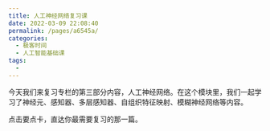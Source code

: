 ```yaml
---
title: 人工神经网络复习课
date: 2022-03-09 22:08:40
permalink: /pages/a6545a/
categories:
  - 极客时间
  - 人工智能基础课
tags:
  - 
---
```

<p>今天我们来复习专栏的第三部分内容，<span class="orange">人工神经网络</span>。在这个模块里，我们一起学习了神经元、感知器、多层感知器、自组织特征映射、模糊神经网络等内容。</p>
<p><span class="reference">点击要点卡，直达你最需要复习的那一篇。</span></p>
<p><a href="https://time.geekbang.org/column/article/2208"><img src="https://static001.geekbang.org/resource/image/eb/30/eb0908de1ebf5914ced2fa63fcf34c30.jpg" alt=""></a></p>
<p><a href="https://time.geekbang.org/column/article/2444"><img src="https://static001.geekbang.org/resource/image/61/15/61cedd706a18b0b7b07697c6443f4715.jpg" alt=""></a></p>
<p><a href="https://time.geekbang.org/column/article/2446"><img src="https://static001.geekbang.org/resource/image/b8/6e/b885f71e6bef6d5c6d8ae96e73fa2a6e.jpg" alt=""></a></p>
<p><a href="https://time.geekbang.org/column/article/2447"><img src="https://static001.geekbang.org/resource/image/12/1e/12b28b058ec981788aabe18881c5781e.jpg" alt=""></a></p>
<p><a href="https://time.geekbang.org/column/article/2643"><img src="https://static001.geekbang.org/resource/image/98/2b/98778ce46a430c847021f437eefdb62b.jpg" alt=""></a></p>
<p><a href="https://time.geekbang.org/column/article/2646"><img src="https://static001.geekbang.org/resource/image/5d/e1/5d8c880ee0e5dd330df08e9db32558e1.jpg" alt=""></a></p>
<p><a href="https://time.geekbang.org/column/article/2655"><img src="https://static001.geekbang.org/resource/image/ac/1a/ac486b5ea731cdb8be87823e15c5931a.jpg" alt=""></a></p>
<!-- [[[read_end]]] -->
<p></p>
